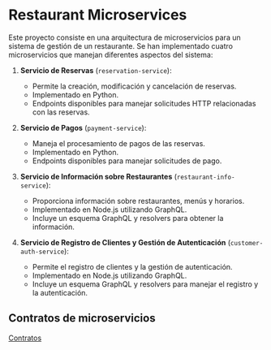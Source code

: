 # Restaurant Microservices

Este proyecto consiste en una arquitectura de microservicios para un sistema de gestión de un restaurante. Se han implementado cuatro microservicios que manejan diferentes aspectos del sistema:

1. **Servicio de Reservas** (`reservation-service`):
   - Permite la creación, modificación y cancelación de reservas.
   - Implementado en Python.
   - Endpoints disponibles para manejar solicitudes HTTP relacionadas con las reservas.

2. **Servicio de Pagos** (`payment-service`):
   - Maneja el procesamiento de pagos de las reservas.
   - Implementado en Python.
   - Endpoints disponibles para manejar solicitudes de pago.

3. **Servicio de Información sobre Restaurantes** (`restaurant-info-service`):
   - Proporciona información sobre restaurantes, menús y horarios.
   - Implementado en Node.js utilizando GraphQL.
   - Incluye un esquema GraphQL y resolvers para obtener la información.

4. **Servicio de Registro de Clientes y Gestión de Autenticación** (`customer-auth-service`):
   - Permite el registro de clientes y la gestión de autenticación.
   - Implementado en Node.js utilizando GraphQL.
   - Incluye un esquema GraphQL y resolvers para manejar el registro y la autenticación.

## Contratos de microservicios

[Contratos](https://documenter.getpostman.com/view/33670598/2sAYkBt1sd)

